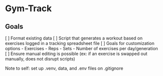 # Gym-Track
## Goals
[ ] Format existing data
[ ] Script that generates a workout based on exercises logged in a tracking spreadsheet file
[ ] Goals for customization options
    - Exercises
    - Reps
    - Sets
    - Number of exercises per day/generation
[ ] Ensure manual editing is possible (ex: if an exercise is swapped out manually, does not disrupt scripts)

Note to self:
set up .venv, data, and .env files on .gitignore